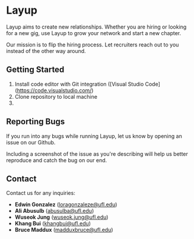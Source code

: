 
# Layup

Layup aims to create new relationships. Whether you are hiring or looking for a new gig, use Layup to grow your network and start a new chapter.

Our mission is to flip the hiring process. Let recruiters reach out to you instead of the other way around.

## Getting Started

1. Install code editor with Git integration ([Visual Studio Code] (https://code.visualstudio.com/)
2. Clone repository to local machine
3. 

## Reporting Bugs

If you run into any bugs while running Layup, let us know by opening an issue on our Github.

Including a screenshot of the issue as you're describing will help us better reproduce and catch the bug on our end.

## Contact

Contact us for any inquiries:
- **Edwin Gonzalez** (loragonzaleze@ufl.edu)
- **Ali Abusulb** (abusulba@ufl.edu)
- **Wuseok Jung** (wuseok.jung@ufl.edu)
- **Khang Bui** (khangbui@ufl.edu)
- **Bruce Maddux** (madduxbruce@ufl.edu)
